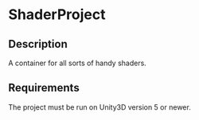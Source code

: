 # ShaderProject

## Description ##
A container for all sorts of handy shaders.

## Requirements ##
The project must be run on Unity3D version 5 or newer.